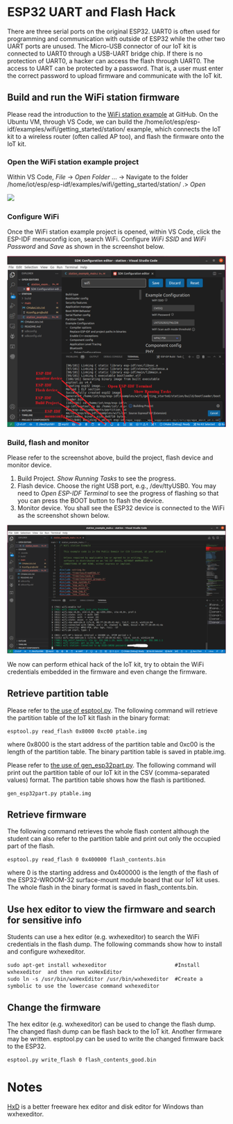 # ESP32 UART and Flash Hack 

There are three serial ports on the original ESP32. UART0 is often used for programming and communication with outside of ESP32 while the other two UART ports are unused. The Micro-USB connector of our IoT kit is connected to UART0 through a USB-UART bridge chip. If there is no protection of UART0, a hacker can access the flash through UART0. The access to UART can be protected by a password. That is, a user must enter the correct password to upload firmware and communicate with the IoT kit. 

## Build and run the WiFi station firmware

Please read the introduction to the [WiFi station example](https://github.com/espressif/esp-idf/tree/master/examples/wifi/getting_started/station) at GitHub. On the Ubuntu VM, through VS Code, we can build the /home/iot/esp/esp-idf/examples/wifi/getting_started/station/ example, which connects the IoT kit to a wireless router (often called AP too), and flash the firmware onto the IoT kit.

### Open the WiFi station example project
Within VS Code, *File* -> *Open Folder* ... -> Navigate to the folder /home/iot/esp/esp-idf/examples/wifi/getting_started/station/ .> *Open*

<img src="https://user-images.githubusercontent.com/69218457/223019335-9143af50-390c-4526-a18d-9cd49f96c984.png" width=640>

### Configure WiFi

Once the WiFi station example project is opened, within VS Code, click the ESP-IDF menuconfig icon, search WiFi. Configure *WiFi SSID* and *WiFi Password* and *Save* as shown in the screenshot below.

<img src="Imgs/WiFi-Station.PNG" width=640>

### Build, flash and monitor

Please refer to the screenshot above, build the project, flash device and monitor device.
1. Build Project. *Show Running Tasks* to see the progress.
2. Flash device. Choose the right USB port, e.g., /dev/ttyUSB0. You may need to *Open ESP-IDF Terminal* to see the progress of flashing so that you can press the BOOT button to flash the device.
3. Monitor device. You shall see the ESP32 device is connected to the WiFi as the screenshot shown below.

<img src="Imgs/WiFi-Station-Connected.PNG" width=640>

We now can perform ethical hack of the IoT kit, try to obtain the WiFi credentials embedded in the firmware and even change the firmware. 

## Retrieve partition table
Please refer to [the use of esptool.py](https://github.com/espressif/esptool). The following command will retrieve the partition table of the IoT kit flash in the binary format:
```
esptool.py read_flash 0x8000 0xc00 ptable.img
```
where 0x8000 is the start address of the partition table and 0xc00 is the length of the partition table. The binary partition table is saved in ptable.img. 

Please refer to [the use of gen_esp32part.py](https://docs.espressif.com/projects/esp-idf/en/v3.0-rc1/api-guides/partition-tables.html). The following command will print out the partition table of our IoT kit in the CSV (comma-separated values) format. The partition table shows how the flash is partitioned. 
```
gen_esp32part.py ptable.img
```

## Retrieve firmware
The following command retrieves the whole flash content although the student can also refer to the partition table and print out only the occupied part of the flash.
```
esptool.py read_flash 0 0x400000 flash_contents.bin
```
where 0 is the starting address and 0x400000 is the length of the flash of the ESP32-WROOM-32 surface-mount module board that our IoT kit uses. The whole flash in the binary format is saved in flash_contents.bin. 

## Use hex editor to view the firmware and search for sensitive info
Students can use a hex editor (e.g. wxhexeditor) to search the WiFi credentials in the flash dump. The following commands show how to install and configure wxhexeditor.
```
sudo apt-get install wxhexeditor                      #Install wxhexeditor  and then run wxHexEditor
sudo ln -s /usr/bin/wxHexEditor /usr/bin/wxhexeditor  #Create a symbolic to use the lowercase command wxhexeditor
```

## Change the firmware
The hex editor (e.g. wxhexeditor) can be used to change the flash dump. The changed flash dump can be flash back to the IoT kit. Another firmware may be written. esptool.py can be used to write the changed firmware back to the ESP32.
```
esptool.py write_flash 0 flash_contents_good.bin
```

# Notes

[HxD](https://mh-nexus.de/en/hxd/) is a better freeware hex editor and disk editor for Windows than wxhexeditor.
